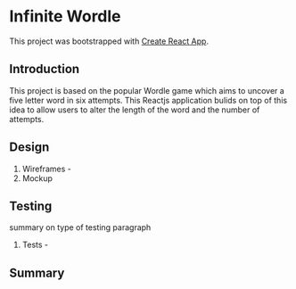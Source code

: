 # Infinite Wordle

This project was bootstrapped with [Create React App](https://github.com/facebook/create-react-app).

## Introduction
This project is based on the popular Wordle game which aims to uncover a five letter word in six attempts. This Reactjs application bulids on top of this idea to allow users to alter the length of the word and the number of attempts. 

## Design
1) Wireframes - 
2) Mockup

## Testing 
summary on type of testing paragraph
1) Tests -

## Summary

